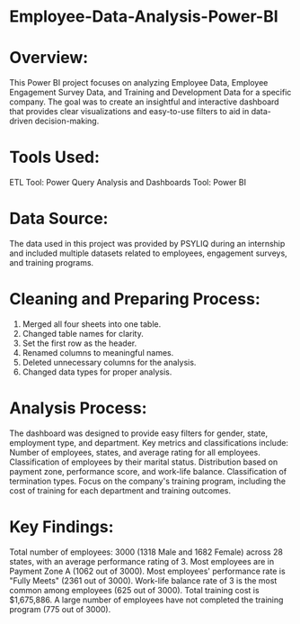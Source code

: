 # Employee-Data-Analysis-Power-BI
# Overview:
This Power BI project focuses on analyzing Employee Data, Employee Engagement Survey Data, and Training and Development Data for a specific company. The goal was to create an insightful and interactive dashboard that provides clear visualizations and easy-to-use filters to aid in data-driven decision-making.
# Tools Used:
ETL Tool: Power Query
Analysis and Dashboards Tool: Power BI
# Data Source:
The data used in this project was provided by PSYLIQ during an internship and included multiple datasets related to employees, engagement surveys, and training programs.
# Cleaning and Preparing Process:
1. Merged all four sheets into one table.
2. Changed table names for clarity.
3. Set the first row as the header.
4. Renamed columns to meaningful names.
5. Deleted unnecessary columns for the analysis.
6. Changed data types for proper analysis.
# Analysis Process:
The dashboard was designed to provide easy filters for gender, state, employment type, and department. Key metrics and classifications include:
Number of employees, states, and average rating for all employees.
Classification of employees by their marital status.
Distribution based on payment zone, performance score, and work-life balance.
Classification of termination types.
Focus on the company's training program, including the cost of training for each department and training outcomes.
# Key Findings:
Total number of employees: 3000 (1318 Male and 1682 Female) across 28 states, with an average performance rating of 3.
Most employees are in Payment Zone A (1062 out of 3000).
Most employees' performance rate is "Fully Meets" (2361 out of 3000).
Work-life balance rate of 3 is the most common among employees (625 out of 3000).
Total training cost is $1,675,886.
A large number of employees have not completed the training program (775 out of 3000).
